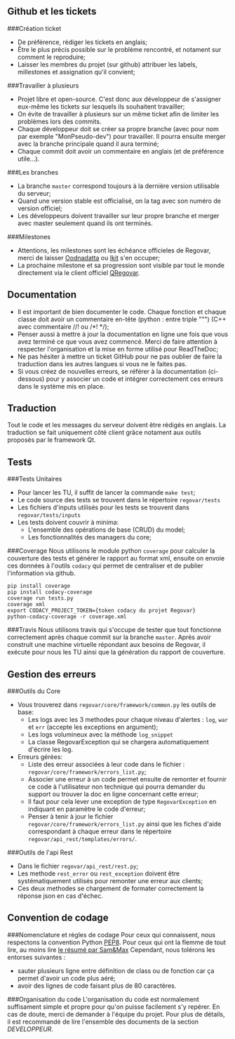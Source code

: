 
## Github et les tickets
###Création ticket
 * De préférence, rédiger les tickets en anglais;
 * Être le plus précis possible sur le problème rencontré, et notament sur comment le reproduire;
 * Laisser les membres du projet (sur github) attribuer les labels, millestones et assignation qu'il convient;

###Travailler à plusieurs
 * Projet libre et open-source. C'est donc aux développeur de s'assigner eux-même les tickets sur lesquels ils souhaitent travailler;
 * On évite de travailler à plusieurs sur un même ticket afin de limiter les problèmes lors des commits. 
 * Chaque développeur doit se créer sa propre branche (avec pour nom par exemple "MonPseudo-dev") pour travailler. Il pourra ensuite merger avec la branche principale quand il aura terminé;
 * Chaque commit doit avoir un commentaire en anglais (et de préférence utile...).

###Les branches
 * La branche `master` correspond toujours à la dernière version utilisable du serveur;
 * Quand une version stable est officialisé, on la tag avec son numéro de version officiel;
 * Les développeurs doivent travailler sur leur propre branche et merger avec master seulement quand ils ont terminés.

###Milestones
 * Attentions, les milestones sont les échéance officieles de Regovar, merci de laisser [Oodnadatta](https://github.com/Oodnadatta) ou [Ikit](https://github.com/ikit) s'en occuper;
 * La prochaine milestone et sa progression sont visible par tout le monde directement via le client officiel [QRegovar](https://github.com/REGOVAR/QRegovar).


## Documentation
 * Il est important de bien documenter le code. Chaque fonction et chaque classe doit avoir un commentaire en-tête (python : entre triple """) (C++ avec commentaire //! ou /\*! \*/);
 * Penser aussi à mettre à jour la documentation en ligne une fois que vous avez terminé ce que vous avez commencé. Merci de faire attention à respecter l'organisation et la mise en forme utilisé pour ReadTheDoc;
 * Ne pas hésiter à mettre un ticket GitHub pour ne pas oublier de faire la traduction dans les autres langues si vous ne le faites pas.
 * Si vous créez de nouvelles erreurs, se référer à la documentation (ci-dessous) pour y associer un code et intégrer correctement ces erreurs dans le système mis en place.
 
 
## Traduction
Tout le code et les messages du serveur doivent être rédigés en anglais. La traduction se fait uniquement côté client grâce notament aux outils proposés par le framework Qt.


## Tests
###Tests Unitaires
 * Pour lancer les TU, il suffit de lancer la commande `make test`;
 * Le code source des tests se trouvent dans le répertoire `regovar/tests`
 * Les fichiers d'inputs utilisés pour les tests se trouvent dans `regovar/tests/inputs`
 * Les tests doivent couvrir à minima:
     * L'ensemble des opérations de base (CRUD) du model;
     * Les fonctionnalités des managers du core;


###Coverage
Nous utilisons le module python `coverage` pour calculer la couverture des tests et générer le rapport au format xml, ensuite on envoie ces données à l'outils `codacy` qui permet de centraliser et de publier l'information via github.

```
pip install coverage
pip install codacy-coverage
coverage run tests.py
coverage xml
export CODACY_PROJECT_TOKEN={token codacy du projet Regovar}
python-codacy-coverage -r coverage.xml
```


###Travis
Nous utilisons travis qui s'occupe de tester que tout fonctionne correctement après chaque commit sur la branche `master`. Après avoir construit une machine virtuelle répondant aux besoins de Regovar, il exécute pour nous les TU ainsi que la génération du rapport de couverture.




## Gestion des erreurs
###Outils du Core
 * Vous trouverez dans `regovar/core/framework/common.py` les outils de base:
     * Les logs avec les 3 methodes pour chaque niveau d'alertes : `log`, `war` et `err` (accepte les exceptions en argument);
     * Les logs volumineux avec la méthode `log_snippet`
     * La classe RegovarException qui se chargera automatiquement d'écrire les log.
 * Erreurs gérées:
     * Liste des erreur associées à leur code dans le fichier : `regovar/core/framework/errors_list.py`;
     * Associer une erreur à un code permet ensuite de remonter et fournir ce code à l'utilisateur non technique qui pourra demander du support ou trouver la doc en ligne concernant cette erreur;
     * Il faut pour cela lever une exception de type `RegovarException` en indiquant en paramètre le code d'erreur;
     * Penser à tenir à jour le fichier `regovar/core/framework/errors_list.py` ainsi que les fiches d'aide correspondant à chaque erreur dans le répertoire `regovar/api_rest/templates/errors/`.

###Outils de l'api Rest
 * Dans le fichier `regovar/api_rest/rest.py`;
 * Les methode `rest_error` ou `rest_exception` doivent être systématiquement utilisés pour remonter une erreur aux clients;
 * Ces deux methodes se chargement de formater correctement la réponse json en cas d'échec.


## Convention de codage
###Nomenclature et règles de codage
Pour ceux qui connaissent, nous respectons la convention Python [PEP8](https://www.python.org/dev/peps/pep-0008/). Pour ceux qui ont la flemme de tout lire, au moins lire [le résumé par Sam&Max](http://sametmax.com/le-pep8-en-resume/)
Cependant, nous tolérons les entorses suivantes :

 * sauter plusieurs ligne entre définition de class ou de fonction car ça permet d'avoir un code plus aéré;
 * avoir des lignes de code faisant plus de 80 caractères.

###Organisation du code
L'organisation du code est normalement suffisament simple et propre pour qu'on puisse facilement s'y repérer. En cas de doute, merci de demander à l'équipe du projet. Pour plus de détails, il est recommandé de lire l'ensemble des documents de la section *DEVELOPPEUR*.
